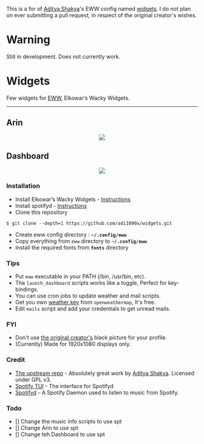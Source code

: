 <!-- EWW Widgets -->
This is a for of <a href="https://github.com/adi1090x/">Aditya Shakya</a>'s EWW config named <a href="https://github.com/adi1090x/widgets">widgets</a>. I do not plan on ever submitting a pull request, in respect of the original creator's wishes.

# Warning

Still in development. Does not currently work.

# Widgets


<p align="left">Few widgets for <a href="https://github.com/elkowar/eww">EWW</a>, Elkowar’s Wacky Widgets.</p>


---

## Arin

<p align="center">
  <img src="previews/arin.png">
</p>

## Dashboard

<p align="center">
  <img src="previews/dashboard.png">
</p>

### Installation

- Install Elkowar’s Wacky Widgets - [Instructions](https://elkowar.github.io/eww)
- Install spotifyd - [Instructions](https://docs.spotifyd.rs/)
- Clone this repository
```
$ git clone --depth=1 https://github.com/adi1090x/widgets.git
```
- Create eww config directory : **`~/.config/eww`**
- Copy everything from `eww` directory to **`~/.config/eww`**
- Install the required fonts from **`fonts`** directory

### Tips

- Put `eww` executable in your PATH (/bin, /usr/bin, etc).
- The `launch_dashboard` scripts works like a toggle, Perfect for key-bindings.
- You can use cron jobs to update weather and mail scripts.
- Get you own [weather key](https://openweathermap.org/api) from `openweathermap`, It's free.
- Edit `mails` script and add your credentials to get unread mails.

### FYI

- Don't use <a href="https://github.com/adi1090x/">the original creator's</a> black picture for your profile. 
- (Currently) Made for 1920x1080 displays only.

### Credit

- [The upstream repo](https://github.com/adi1090x/widgets) - Absolutely great work by <a href="https://github.com/adi1090x/">Aditya Shakya</a>. Licensed under GPL v3.
- [Spotify TUI](https://github.com/Rigellute/spotify-tui) - The interface for Spotifyd
- [Spotifyd](https://github.com/Spotifyd/spotifyd) - A Spotify Daemon used to listen to music from Spotify.
### Todo

- [] Change the music info scripts to use spt
- [] Change Arin to use spt
- [] Change teh Dashboard to use spt

